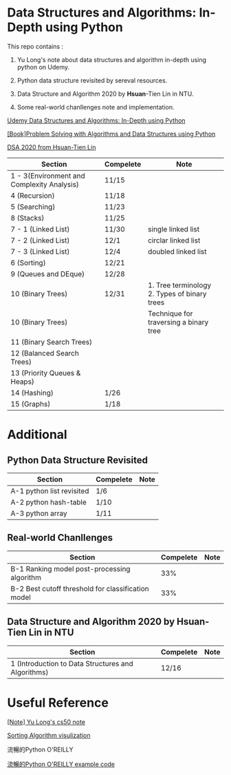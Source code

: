 # Data Structures and Algorithms: In-Depth using Python

This repo contains :

1. Yu Long's note about data structures and algorithm in-depth using python on Udemy.

2. Python data structure revisited by sereval resources.

3. Data Structure and Algorithm 2020 by **Hsuan**-Tien Lin in NTU.

4. Some real-world chanllenges note and implementation.

[Udemy Data Structures and Algorithms: In-Depth using Python](https://www.udemy.com/course/learning-data-structures-algorithms-in-python-from-scratch/learn/lecture/14520138#overview)

[[Book]Problem Solving with Algorithms and Data Structures using Python](https://runestone.academy/runestone/books/published/pythonds3/index.html?fbclid=IwAR1Tl-_QijJadBJv-hytIEcAQskp02vBinhhLaYdg7zPMWqMEBN_6j185nI)

[DSA 2020 from Hsuan-Tien Lin](https://www.youtube.com/watch?v=8IOv2fnc01E&list=PLXVfgk9fNX2Kda9rttSvGROCtRQ3Sb8bA&index=2)

| Section | Compelete | Note  |
|---------|-----------|-------|
| 1 - 3(Environment and Complexity Analysis)   | 11/15     |  |
|4 (Recursion)        |11/18      ||
|5 (Searching)|11/23||
|8 (Stacks)|11/25||
|7 - 1 (Linked List)|11/30|single linked list
|7 - 2 (Linked List)|12/1|circlar linked list
|7 - 3 (Linked List)|12/4|doubled linked list
6 (Sorting)|12/21||
9 (Queues and DEque)|12/28||
10 (Binary Trees)|12/31|1. Tree terminology <br> 2. Types of binary trees|
10 (Binary Trees)||Technique for traversing a binary tree|
11 (Binary Search Trees)|||
12 (Balanced Search Trees)|||
13 (Priority Queues & Heaps)|||
14 (Hashing)|1/26||
15 (Graphs)|1/18||

# Additional

## Python Data Structure Revisited

| Section | Compelete | Note  |
|---------|-----------|-------|
|A-1 python list revisited |1/6||
|A-2 python hash-table |1/10||
|A-3 python array |1/11||

## Real-world Chanllenges

| Section | Compelete | Note  |
|---------|-----------|-------|
|B-1 Ranking model post-processing algorithm|33%||
|B-2 Best cutoff threshold for classification model|33%||

## Data Structure and Algorithm 2020 by Hsuan-Tien Lin in NTU 

| Section | Compelete | Note  |
|---------|-----------|-------|
| 1 (Introduction to Data Structures and Algorithms)   | 12/16     | |

# Useful Reference

[[Note] Yu Long's cs50 note](https://github.com/YLTsai0609/cs50)

[Sorting Algorithm visulization](https://visualgo.net/bn/sorting)

流暢的Python O'REILLY

[流暢的Python O'REILLY example code](https://github.com/fluentpython/example-code)
